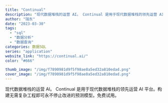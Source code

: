 ```yaml
---
title: "Continual"
description: "现代数据堆栈的运营 AI。 Continual 是用于现代数据堆栈的领先运营 AI 平台。构建无需复杂工程即可永不停止改"
author: "瑞东"
date: "2023-03-30"
tags:
  - "sql"
  - "数据分析"
  - "数据查询"
categories: 数据SQL
series: "application"
website_link: "https://continual.ai/"
color: "#666"

thumb_image: "/img/f7890981d9f5f98ae8a5ed32a810edad.png"
cover_image: "/img/f7890981d9f5f98ae8a5ed32a810edad.png"
---
```


现代数据堆栈的运营 AI。 Continual 是用于现代数据堆栈的领先运营 AI 平台。构建无需复杂工程即可永不停止改进的预测模型。免费试用。 